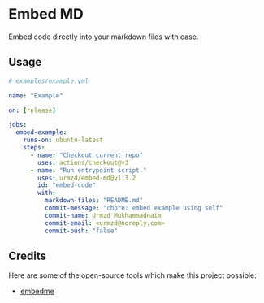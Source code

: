 # Embed MD

Embed code directly into your markdown files with ease.

## Usage

```yaml
# examples/example.yml

name: "Example"

on: [release]

jobs:
  embed-example:
    runs-on: ubuntu-latest
    steps:
      - name: "Checkout current repo"
        uses: actions/checkout@v3
      - name: "Run entrypoint script."
        uses: urmzd/embed-md@v1.3.2
        id: "embed-code"
        with:
          markdown-files: "README.md"
          commit-message: "chore: embed example using self"
          commit-name: Urmzd Mukhammadnaim
          commit-email: <urmzd@noreply.com>
          commit-push: "false"

```

## Credits

Here are some of the open-source tools which make this project possible:

- [embedme](https://github.com/zakhenry/embedme)
